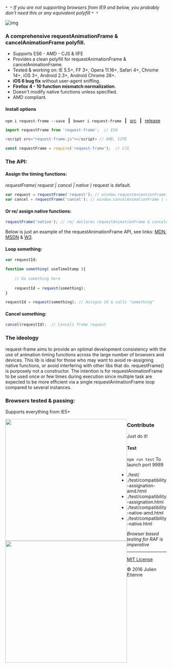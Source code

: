  `* *` _If you are not supporting browsers from IE9 and below, you probably don't need this or any equivalent polyfill_ `* *`

![img](http://i62.tinypic.com/2ui8xmp.jpg)

### A comprehensive requestAnimationFrame & cancelAnimationFrame polyfill.

- Supports ES6 - AMD - CJS & IIFE 
- Provides a clean polyfill for requestAnimationFrame & cancelAnimationFrame.
- Tested & working on: IE 5.5+, FF 3+, Opera 11.16+, Safari 4+, Chrome 14+, iOS 3+, Android 2.3+, Android Chrome 28+.  
- **iOS 6 bug fix** without user-agent sniffing.
- **Firefox 4 - 10 function mismatch normalization**.
- Doesn't modify native functions unless specified.
- AMD compliant.

#### Install options

`npm i request-frame --save` **&nbsp;&nbsp;|&nbsp;&nbsp;** `bower i request-frame` **&nbsp;&nbsp;|&nbsp;&nbsp;** [src](https://github.com/julienetie/request-frame/tree/master/dist) **&nbsp;&nbsp;|&nbsp;&nbsp;** [release](https://github.com/julienetie/request-frame/releases)


```javascript
import requestFrame from 'request-frame';  // ES6
```

```javascript
<script src="request-frame.js"></script> // AMD, IIFE
```

```javascript
const requestFrame = require('request-frame');  // CJS
```


### The API:
#### Assign the timing functions:
*requestFrame( request | cancel | native )*  request is default. 
```javascript
var request = requestFrame('request'); // window.requestAnimationFrame | setTimeout
var cancel = requestFrame('cancel'); // window.cancelAnimationFrame | cancelTimeout
```
#### Or re/ assign native functions:
```javascript
requestFrame('native'); // re/ declares requestAnimationFrame & cancelAnimationFrame
```
Below is just an example of the requestAnimationFrame API, see links: [MDN](https://developer.mozilla.org/en-US/docs/Web/API/window/requestAnimationFrame), [MSDN](https://msdn.microsoft.com/en-us/library/windows/apps/hh453388.aspx) & [W3](http://www.w3.org/TR/2011/WD-html5-20110525/timers.html). 

#### Loop something:
```javascript
var requestId;

function something( useTimeStamp ){
    
    // Do something here
    
    requestId = request(something); 
}

requestId = request(something); // Assigns Id & calls "something"
```

#### Cancel something:

```javascript
cancel(requestId);  // Cancels frame request 
```

### The ideology
request-frame aims to provide an optimal development consistency with the use of animation timing functions across the large number of browsers and devices. This lib is ideal for those who may want to avoid re-assigning native functions, or avoid interfering with other libs that do. requestFrame() is purposely not a constructor. The intention is for requestAnimationFrame to be used once or few times during execution since multiple task are expected to be more efficient via a single requestAnimationFrame loop compared to several instances.

### Browsers tested & passing:

Supports everything from IE5+

[<img style="float: left; display: inline-block;" src="http://i61.tinypic.com/i1xuzd.jpg" width="380">](http://i61.tinypic.com/i1xuzd.jpg)

[<img style="float: left; display: inline-block;"  src="http://i57.tinypic.com/j7fg2x.jpg" width="380">](http://i57.tinypic.com/j7fg2x.jpg)

    

### Contribute
Just do it!

#### Test 
`npm run test` 
To launch port 9999 

- ./test/
- ./test/compatibility-assignation-amd.html   
- ./test/compatibility-assignation.html 
- ./test/compatibility-native-amd.html 
- ./test/compatibility-native.html 

_Browser based testing for RAF is imperative_

--- 

[MIT License](https://github.com/julienetie/request-frame/blob/master/LICENSE) 

&#169; 2016 Julien Etienne 
